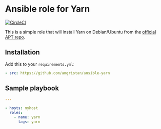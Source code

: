 # Ansible role for Yarn

[![CircleCI](https://circleci.com/gh/angristan/ansible-yarn.svg?style=svg)](https://circleci.com/gh/angristan/ansible-yarn)

This is a simple role that will install Yarn on Debian/Ubuntu from the [official APT repo](https://yarnpkg.com/en/docs/install#debian-stable).

## Installation

Add this to your `requirements.yml`:

```yml
- src: https://github.com/angristan/ansible-yarn
```

## Sample playbook

```yaml
---

- hosts: myhost
  roles:
    - name: yarn
      tags: yarn
```
